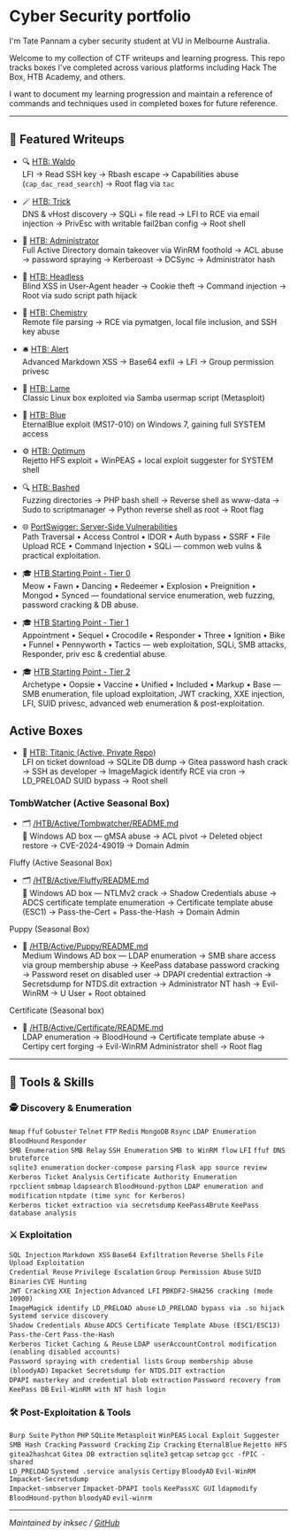 
# Cyber Security portfolio
I'm Tate Pannam a cyber security student at VU in Melbourne Australia.

Welcome to my collection of CTF writeups and learning progress. This repo tracks boxes I've completed across various platforms including Hack The Box, HTB Academy, and others.

I want to document my learning progression and maintain a reference of commands and techniques used in completed boxes for future reference.

---

## 🚩 Featured Writeups

- 🔍 [HTB: Waldo](https://github.com/inkedqt/ctf-writeups/tree/main/HTB/Retired/Waldo)  
  LFI → Read SSH key → Rbash escape → Capabilities abuse (`cap_dac_read_search`) → Root flag via `tac`

- 🪄 [HTB: Trick](https://github.com/inkedqt/ctf-writeups/tree/main/HTB/Retired/Trick)  
  DNS & vHost discovery → SQLi + file read → LFI to RCE via email injection → PrivEsc with writable fail2ban config → Root shell

- 🏰 [HTB: Administrator](https://github.com/inkedqt/ctf-writeups/tree/main/HTB/Retired/Administrator)  
  Full Active Directory domain takeover via WinRM foothold → ACL abuse → password spraying → Kerberoast → DCSync → Administrator hash  

- 🧠 [HTB: Headless](https://github.com/inkedqt/ctf-writeups/tree/main/HTB/Retired/headless)  
  Blind XSS in User-Agent header → Cookie theft → Command injection → Root via sudo script path hijack

- 🧪 [HTB: Chemistry](https://github.com/inkedqt/ctf-writeups/tree/main/HTB/Retired/chemistry)  
  Remote file parsing → RCE via pymatgen, local file inclusion, and SSH key abuse

- 🛎️ [HTB: Alert](https://github.com/inkedqt/ctf-writeups/tree/main/HTB/Retired/alert)  
  Advanced Markdown XSS → Base64 exfil → LFI → Group permission privesc

- 🧱 [HTB: Lame](https://github.com/inkedqt/ctf-writeups/tree/main/HTB/Retired/Lame)  
  Classic Linux box exploited via Samba usermap script (Metasploit)

- 💙 [HTB: Blue](https://github.com/inkedqt/ctf-writeups/tree/main/HTB/Retired/Blue)  
  EternalBlue exploit (MS17-010) on Windows 7, gaining full SYSTEM access

- ⚙️ [HTB: Optimum](https://github.com/inkedqt/ctf-writeups/tree/main/HTB/Retired/Optimum)  
  Rejetto HFS exploit + WinPEAS + local exploit suggester for SYSTEM shell

- 🔍 [HTB: Bashed](https://github.com/inkedqt/ctf-writeups/tree/main/HTB/Retired/Bashed)  
  Fuzzing directories → PHP bash shell → Reverse shell as www-data → Sudo to scriptmanager → Python reverse shell as root → Root flag

- 🌐 [PortSwigger: Server-Side Vulnerabilities](https://github.com/inkedqt/ctf-writeups/tree/main/Other/PortSwigger-Labs/ServerSideVulns)  
  Path Traversal • Access Control • IDOR • Auth bypass • SSRF • File Upload RCE • Command Injection • SQLi — common web vulns & practical exploitation.

- 🎓 [HTB Starting Point - Tier 0](https://github.com/inkedqt/ctf-writeups/tree/main/HTB/StartingPoint/Tier0)  
  Meow • Fawn • Dancing • Redeemer • Explosion • Preignition • Mongod • Synced — foundational service enumeration, web fuzzing, password cracking & DB abuse.

- 🎓 [HTB Starting Point - Tier 1](https://github.com/inkedqt/ctf-writeups/tree/main/HTB/StartingPoint/Tier1)  
  Appointment • Sequel • Crocodile • Responder • Three • Ignition • Bike • Funnel • Pennyworth • Tactics — web exploitation, SQLi, SMB attacks, Responder, priv esc & credential abuse.

- 🎓 [HTB Starting Point - Tier 2](https://github.com/inkedqt/ctf-writeups/tree/main/HTB/StartingPoint/Tier2)  
  Archetype • Oopsie • Vaccine • Unified • Included • Markup • Base — SMB enumeration, file upload exploitation, JWT cracking, XXE injection, LFI, SUID privesc, advanced web enumeration & post-exploitation.

## Active Boxes
- 🚢 [HTB: Titanic (Active, Private Repo)](https://github.com/inkedqt/ctf-active/tree/main/HTB/Active/Titanic)  
  LFI on ticket download → SQLite DB dump → Gitea password hash crack → SSH as developer → ImageMagick identify RCE via cron → LD_PRELOAD SUID bypass → Root shell

### TombWatcher (Active Seasonal Box)

- 🗂️ [/HTB/Active/Tombwatcher/README.md](https://github.com/inkedqt/ctf-active/tree/main/HTB/Active/Tombwalker)  
📝 Windows AD box — gMSA abuse → ACL pivot → Deleted object restore → CVE-2024-49019 → Domain Admin  

Fluffy (Active Seasonal Box)  
- 🗂️ [/HTB/Active/Fluffy/README.md](https://github.com/inkedqt/ctf-active/tree/main/HTB/Active/Fluffy)  
📝 Windows AD box — NTLMv2 crack → Shadow Credentials abuse → ADCS certificate template enumeration → Certificate template abuse (ESC1) → Pass-the-Cert + Pass-the-Hash → Domain Admin  

Puppy (Seasonal Box)
- 🚀 [/HTB/Active/Puppy/README.md](https://github.com/inkedqt/ctf-active/tree/main/HTB/Active/Puppy)  
Medium Windows AD box — LDAP enumeration → SMB share access via group membership abuse → KeePass database password cracking → Password reset on disabled user → DPAPI credential extraction → Secretsdump for NTDS.dit extraction → Administrator NT hash → Evil-WinRM → U User + Root obtained  

Certificate (Seasonal box)
- 🔐 [/HTB/Active/Certificate/README.md](https://github.com/inkedqt/ctf-writeups/tree/main/HTB/Active/Certificate)  
  LDAP enumeration → BloodHound → Certificate template abuse → Certipy cert forging → Evil-WinRM Administrator shell → Root flag  


---

## 🧰 Tools & Skills

### 🕵️ Discovery & Enumeration
`Nmap` `ffuf` `Gobuster` `Telnet` `FTP` `Redis` `MongoDB` `Rsync` `LDAP Enumeration` `BloodHound` `Responder`  
`SMB Enumeration` `SMB Relay` `SSH Enumeration` `SMB to WinRM flow` `LFI` `ffuf DNS bruteforce`  
`sqlite3 enumeration` `docker-compose parsing` `Flask app source review` `Kerberos Ticket Analysis` `Certificate Authority Enumeration`  
`rpcclient` `smbmap` `ldapsearch` `BloodHound-python` `LDAP enumeration and modification` `ntpdate (time sync for Kerberos)`  
`Kerberos ticket extraction via secretsdump` `KeePass4Brute` `KeePass database analysis`

### ⚔️ Exploitation
`SQL Injection` `Markdown XSS` `Base64 Exfiltration` `Reverse Shells` `File Upload Exploitation`  
`Credential Reuse` `Privilege Escalation` `Group Permission Abuse` `SUID Binaries` `CVE Hunting`  
`JWT Cracking` `XXE Injection` `Advanced LFI` `PBKDF2-SHA256 cracking (mode 10900)`  
`ImageMagick identify LD_PRELOAD abuse` `LD_PRELOAD bypass via .so hijack` `Systemd service discovery`  
`Shadow Credentials Abuse` `ADCS Certificate Template Abuse (ESC1/ESC13)` `Pass-the-Cert` `Pass-the-Hash`  
`Kerberos Ticket Caching & Reuse` `LDAP userAccountControl modification (enabling disabled accounts)`  
`Password spraying with credential lists` `Group membership abuse (bloodyAD)` `Impacket Secretsdump for NTDS.DIT extraction`  
`DPAPI masterkey and credential blob extraction` `Password recovery from KeePass DB` `Evil-WinRM with NT hash login`

### 🛠️ Post-Exploitation & Tools
`Burp Suite` `Python` `PHP` `SQLite` `Metasploit` `WinPEAS` `Local Exploit Suggester`  
`SMB Hash Cracking` `Password Cracking` `Zip Cracking` `EternalBlue` `Rejetto HFS`  
`gitea2hashcat` `Gitea DB extraction` `sqlite3` `getcap` `setcap` `gcc -fPIC -shared`  
`LD_PRELOAD` `Systemd .service analysis` `Certipy` `BloodyAD` `Evil-WinRM` `Impacket-Secretsdump`  
`Impacket-smbserver` `Impacket-DPAPI tools` `KeePassXC GUI` `ldapmodify` `BloodHound-python` `bloodyAD` `evil-winrm`



---

*Maintained by inksec / [GitHub](https://github.com/inkedqt)*
